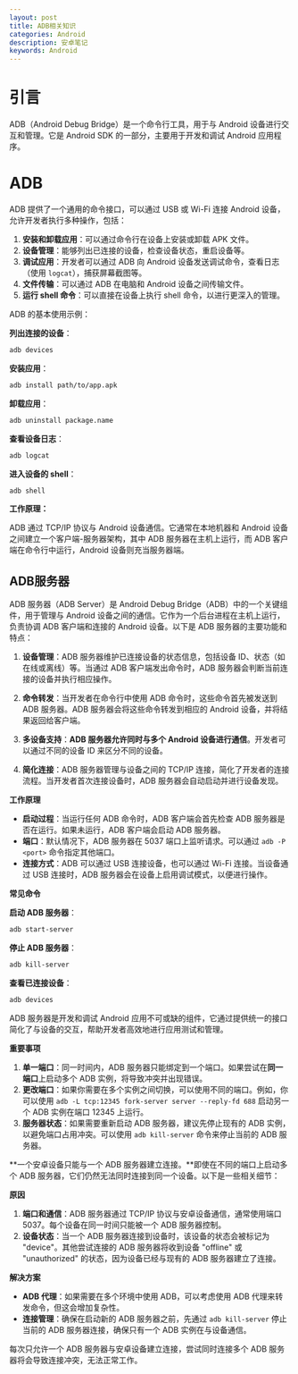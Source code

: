 ```yaml
---
layout: post
title: ADB相关知识
categories: Android
description: 安卓笔记
keywords: Android
---
```


# 引言

ADB（Android Debug Bridge）是一个命令行工具，用于与 Android 设备进行交互和管理。它是 Android SDK 的一部分，主要用于开发和调试 Android 应用程序。



# ADB

ADB 提供了一个通用的命令接口，可以通过 USB 或 Wi-Fi 连接 Android 设备，允许开发者执行多种操作，包括：

1. **安装和卸载应用**：可以通过命令行在设备上安装或卸载 APK 文件。
2. **设备管理**：能够列出已连接的设备，检查设备状态，重启设备等。
3. **调试应用**：开发者可以通过 ADB 向 Android 设备发送调试命令，查看日志（使用 `logcat`），捕获屏幕截图等。
4. **文件传输**：可以通过 ADB 在电脑和 Android 设备之间传输文件。
5. **运行 shell 命令**：可以直接在设备上执行 shell 命令，以进行更深入的管理。



ADB 的基本使用示例：

**列出连接的设备**：

```bash
adb devices
```

**安装应用**：

```bash
adb install path/to/app.apk
```

**卸载应用**：

```bash
adb uninstall package.name
```

**查看设备日志**：

```bash
adb logcat
```

**进入设备的 shell**：

```bash
adb shell
```



**工作原理：**

ADB 通过 TCP/IP 协议与 Android 设备通信。它通常在本地机器和 Android 设备之间建立一个客户端-服务器架构，其中 ADB 服务器在主机上运行，而 ADB 客户端在命令行中运行，Android 设备则充当服务器端。



## ADB服务器

ADB 服务器（ADB Server）是 Android Debug Bridge（ADB）中的一个关键组件，用于管理与 Android 设备之间的通信。它作为一个后台进程在主机上运行，负责协调 ADB 客户端和连接的 Android 设备。以下是 ADB 服务器的主要功能和特点：

1. **设备管理**：ADB 服务器维护已连接设备的状态信息，包括设备 ID、状态（如在线或离线）等。当通过 ADB 客户端发出命令时，ADB 服务器会判断当前连接的设备并执行相应操作。

2. **命令转发**：当开发者在命令行中使用 ADB 命令时，这些命令首先被发送到 ADB 服务器。ADB 服务器会将这些命令转发到相应的 Android 设备，并将结果返回给客户端。

3. **多设备支持**：**ADB 服务器允许同时与多个 Android 设备进行通信**。开发者可以通过不同的设备 ID 来区分不同的设备。

4. **简化连接**：ADB 服务器管理与设备之间的 TCP/IP 连接，简化了开发者的连接流程。当开发者首次连接设备时，ADB 服务器会自动启动并进行设备发现。

**工作原理**

- **启动过程**：当运行任何 ADB 命令时，ADB 客户端会首先检查 ADB 服务器是否在运行。如果未运行，ADB 客户端会启动 ADB 服务器。
- **端口**：默认情况下，ADB 服务器在 5037 端口上监听请求。可以通过 `adb -P <port>` 命令指定其他端口。
- **连接方式**：ADB 可以通过 USB 连接设备，也可以通过 Wi-Fi 连接。当设备通过 USB 连接时，ADB 服务器会在设备上启用调试模式，以便进行操作。

**常见命令**

**启动 ADB 服务器**：

```bash
adb start-server
```

**停止 ADB 服务器**：

```bash
adb kill-server
```

**查看已连接设备**：

```bash
adb devices
```

ADB 服务器是开发和调试 Android 应用不可或缺的组件，它通过提供统一的接口简化了与设备的交互，帮助开发者高效地进行应用测试和管理。



**重要事项**

1. **单一端口**：同一时间内，ADB 服务器只能绑定到一个端口。如果尝试在**同一端口**上启动多个 ADB 实例，将导致冲突并出现错误。
2. **更改端口**：如果你需要在多个实例之间切换，可以使用不同的端口。例如，你可以使用 `adb -L tcp:12345 fork-server server --reply-fd 688` 启动另一个 ADB 实例在端口 12345 上运行。
3. **服务器状态**：如果需要重新启动 ADB 服务器，建议先停止现有的 ADB 实例，以避免端口占用冲突。可以使用 `adb kill-server` 命令来停止当前的 ADB 服务器。



**一个安卓设备只能与一个 ADB 服务器建立连接。**即使在不同的端口上启动多个 ADB 服务器，它们仍然无法同时连接到同一个设备。以下是一些相关细节：

**原因**

1. **端口和通信**：ADB 服务器通过 TCP/IP 协议与安卓设备通信，通常使用端口 5037。每个设备在同一时间只能被一个 ADB 服务器控制。
2. **设备状态**：当一个 ADB 服务器连接到设备时，该设备的状态会被标记为 "device"。其他尝试连接的 ADB 服务器将收到设备 "offline" 或 "unauthorized" 的状态，因为设备已经与现有的 ADB 服务器建立了连接。

**解决方案**

- **ADB 代理**：如果需要在多个环境中使用 ADB，可以考虑使用 ADB 代理来转发命令，但这会增加复杂性。
- **连接管理**：确保在启动新的 ADB 服务器之前，先通过 `adb kill-server` 停止当前的 ADB 服务器连接，确保只有一个 ADB 实例在与设备通信。

每次只允许一个 ADB 服务器与安卓设备建立连接，尝试同时连接多个 ADB 服务器将会导致连接冲突，无法正常工作。





